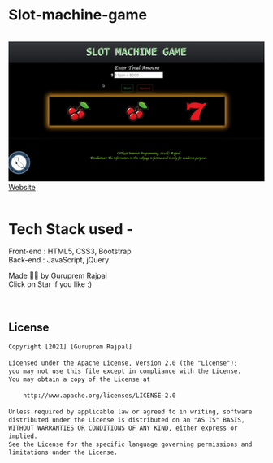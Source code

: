 # Slot-machine-game
<br>
<img src="slotmachine.gif"> </img>
<br>
<a href="https://gurupremrajpal.github.io/Slot-machine-game/Slot-machine-game/index.html"> Website </a>
<br>
<br>

# Tech Stack used - 
Front-end : HTML5, CSS3, Bootstrap <br>
Back-end : JavaScript, jQuery <br>

Made ✌🏻 by <a href="https://www.linkedin.com/in/guruprem-singh-rajpal-67b486122/"> Guruprem Rajpal </a>
<br>
Click on Star if you like :)
<br>
<br>
<br>
## License

    Copyright [2021] [Guruprem Rajpal]

    Licensed under the Apache License, Version 2.0 (the "License");
    you may not use this file except in compliance with the License.
    You may obtain a copy of the License at

        http://www.apache.org/licenses/LICENSE-2.0

    Unless required by applicable law or agreed to in writing, software
    distributed under the License is distributed on an "AS IS" BASIS,
    WITHOUT WARRANTIES OR CONDITIONS OF ANY KIND, either express or implied.
    See the License for the specific language governing permissions and
    limitations under the License.


